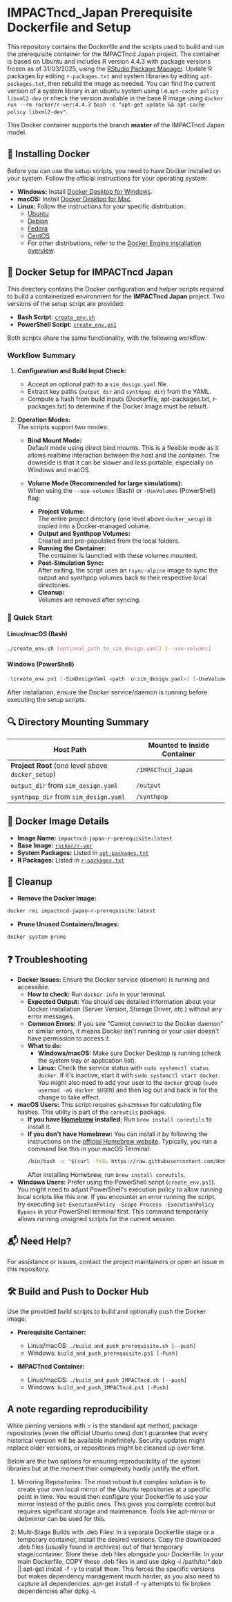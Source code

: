 # IMPACTncd_Japan Prerequisite Dockerfile and Setup

This repository contains the Dockerfile and the scripts used to build and run the prerequisite container for the IMPACTncd Japan project. The container is based on Ubuntu and includes R version 4.4.3 with package versions frozen as of 31/03/2025, using the [RStudio Package Manager](https://packagemanager.posit.co/client/#/). Update R packages by editing `r-packages.txt` and system libraries by editing `apt-packages.txt`, then rebuild the image as needed. You can find the current version of a system library in an ubuntu system using i.e.`apt-cache policy libxml2-dev` or check the version available in the base R image using `docker run --rm rocker/r-ver:4.4.3 bash -c "apt-get update && apt-cache policy libxml2-dev"`.

This Docker container supports the branch **master** of the IMPACTncd Japan model.

## 💾 Installing Docker

Before you can use the setup scripts, you need to have Docker installed on your system. Follow the official instructions for your operating system:

- **Windows:** Install [Docker Desktop for Windows](https://docs.docker.com/desktop/install/windows-install/).
- **macOS:** Install [Docker Desktop for Mac](https://docs.docker.com/desktop/install/mac-install/).
- **Linux:** Follow the instructions for your specific distribution:
    - [Ubuntu](https://docs.docker.com/engine/install/ubuntu/)
    - [Debian](https://docs.docker.com/engine/install/debian/)
    - [Fedora](https://docs.docker.com/engine/install/fedora/)
    - [CentOS](https://docs.docker.com/engine/install/centos/)
    - For other distributions, refer to the [Docker Engine installation overview](https://docs.docker.com/engine/install/).

## 🐳 Docker Setup for IMPACTncd Japan

This directory contains the Docker configuration and helper scripts required to build a containerized environment for the **IMPACTncd Japan** project. Two versions of the setup script are provided:

- **Bash Script**: [`create_env.sh`](./create_env.sh)  
- **PowerShell Script**: [`create_env.ps1`](./create_env.ps1)

Both scripts share the same functionality, with the following workflow:

### Workflow Summary

1. **Configuration and Build Input Check:**
   - Accept an optional path to a `sim_design.yaml` file.
   - Extract key paths (`output_dir` and `synthpop_dir`) from the YAML.
   - Compute a hash from build inputs (Dockerfile, apt-packages.txt, r-packages.txt) to determine if the Docker image must be rebuilt.

2. **Operation Modes:**  
   The scripts support two modes:

   - **Bind Mount Mode:**  
     Default mode using direct bind mounts. This is a flexible mode as it allows realtime interaction between the host and the container. The downside is that it can be slower and less portable, especially on Windows and macOS.
   
   - **Volume Mode (Recommended for large simulations):**  
     When using the `--use-volumes` (Bash) or `-UseVolumes` (PowerShell) flag:
     - **Project Volume:**  
       The entire project directory (one level above `docker_setup`) is copied into a Docker-managed volume.
     - **Output and Synthpop Volumes:**  
       Created and pre-populated from the local folders.
     - **Running the Container:**  
       The container is launched with these volumes mounted.
     - **Post-Simulation Sync:**  
       After exiting, the script uses an `rsync-alpine` image to sync the output and synthpop volumes back to their respective local directories.
     - **Cleanup:**  
       Volumes are removed after syncing.
     


### 🚀 Quick Start

#### Linux/macOS (Bash)

```bash
./create_env.sh [optional_path_to_sim_design.yaml] [--use-volumes]
```

#### Windows (PowerShell)

```powershell
.\create_env.ps1 [-SimDesignYaml <path	o\sim_design.yaml>] [-UseVolumes]
```


After installation, ensure the Docker service/daemon is running before executing the setup scripts.

## 🔍 Directory Mounting Summary

| Host Path                                         | Mounted to inside Container      |
|---------------------------------------------------|----------------------------------|
| **Project Root** (one level above `docker_setup`) | `/IMPACTncd_Japan`               |
| `output_dir` from `sim_design.yaml`               | `/output`                        |
| `synthpop_dir` from `sim_design.yaml`             | `/synthpop`                      |

## 🐳 Docker Image Details

- **Image Name:** `impactncd-japan-r-prerequisite:latest`
- **Base Image:** [`rocker/r-ver`](https://hub.docker.com/r/rocker/r-ver)
- **System Packages:** Listed in [`apt-packages.txt`](./apt-packages.txt)
- **R Packages:** Listed in [`r-packages.txt`](./r-packages.txt)

## 🧼 Cleanup

- **Remove the Docker Image:**

```bash
docker rmi impactncd-japan-r-prerequisite:latest
```

- **Prune Unused Containers/Images:**

```bash
docker system prune
```

## ❓ Troubleshooting

- **Docker Issues:** Ensure the Docker service (daemon) is running and accessible.
  - **How to check:** Run `docker info` in your terminal. 
  - **Expected Output:** You should see detailed information about your Docker installation (Server Version, Storage Driver, etc.) without any error messages.
  - **Common Errors:** If you see "Cannot connect to the Docker daemon" or similar errors, it means Docker isn't running or your user doesn't have permission to access it.
  - **What to do:** 
    - **Windows/macOS:** Make sure Docker Desktop is running (check the system tray or application list).
    - **Linux:** Check the service status with `sudo systemctl status docker`. If it's inactive, start it with `sudo systemctl start docker`. You might also need to add your user to the `docker` group (`sudo usermod -aG docker $USER`) and then log out and back in for the change to take effect.
- **macOS Users:** This script requires `gsha256sum` for calculating file hashes. This utility is part of the `coreutils` package. 
    - **If you have [Homebrew](https://brew.sh/) installed:** Run `brew install coreutils` to install it.
    - **If you don't have Homebrew:** You can install it by following the instructions on the [official Homebrew website](https://brew.sh/). Typically, you run a command like this in your macOS Terminal:
      ```bash
      /bin/bash -c "$(curl -fsSL https://raw.githubusercontent.com/Homebrew/install/HEAD/install.sh)"
      ```
      After installing Homebrew, run `brew install coreutils`.
- **Windows Users:** Prefer using the PowerShell script (`create_env.ps1`). You might need to adjust PowerShell's execution policy to allow running local scripts like this one. If you encounter an error running the script, try executing `Set-ExecutionPolicy -Scope Process -ExecutionPolicy Bypass` in your PowerShell terminal first. This command temporarily allows running unsigned scripts for the current session.

## 📬 Need Help?

For assistance or issues, contact the project maintainers or open an issue in this repository.

## 🛠 Build and Push to Docker Hub

Use the provided build scripts to build and optionally push the Docker image:

- **Prerequisite Container:**
  - Linux/macOS: `./build_and_push_prerequisite.sh [--push]`
  - Windows: `build_and_push_prerequisite.ps1 [-Push]`

- **IMPACTncd Container:**
  - Linux/macOS: `./build_and_push_IMPACTncd.sh [--push]`
  - Windows: `build_and_push_IMPACTncd.ps1 [-Push]`

## A note regarding reproducibility

While pinning versions with <package>=<version> is the standard apt method, package repositories (even the official Ubuntu ones) don't guarantee that every historical version will be available indefinitely. Security updates might replace older versions, or repositories might be cleaned up over time.

Below are the two options for ensuring reproducibility of the system libraries but at the moment their complexity hardly justify the effort.

1. Mirroring Repositories: The most robust but complex solution is to create your own local mirror of the Ubuntu repositories at a specific point in time. You would then configure your Dockerfile to use your mirror instead of the public ones. This gives you complete control but requires significant storage and maintenance. Tools like apt-mirror or debmirror can be used for this.

2. Multi-Stage Builds with .deb Files: In a separate Dockerfile stage or a temporary container, install the desired versions.
Copy the downloaded .deb files (usually found in archives) out of that temporary stage/container.
Store these .deb files alongside your Dockerfile. In your main Dockerfile, COPY these .deb files in and use dpkg -i /path/to/*.deb || apt-get install -f -y to install them. This forces the specific versions but makes dependency management much harder, as you also need to capture all dependencies. apt-get install -f -y attempts to fix broken dependencies after dpkg -i.
